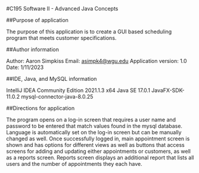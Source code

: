 #C195 Software II - Advanced Java Concepts


##Purpose of application

The purpose of this application is to create a GUI based scheduling program that meets customer specifications.


##Author information

Author: Aaron Simpkiss
Email: asimpk4@wgu.edu
Application version: 1.0
Date: 1/11/2023


##IDE, Java, and MySQL information

IntelliJ IDEA Community Edition 2021.1.3 x64
Java SE 17.0.1
JavaFX-SDK-11.0.2
mysql-connector-java-8.0.25


##Directions for application

The program opens on a log-in screen that requires a user name and password to be entered that match values found in the mysql database. Language is automatically set on the log-in screen but can be manually changed as well.
Once successfully logged in, main appointment screen is shown and has options for different views as well as buttons that access screens for adding and updating either appointments or customers, as well as a reports screen.
Reports screen displays an additional report that lists all users and the number of appointments they each have.
